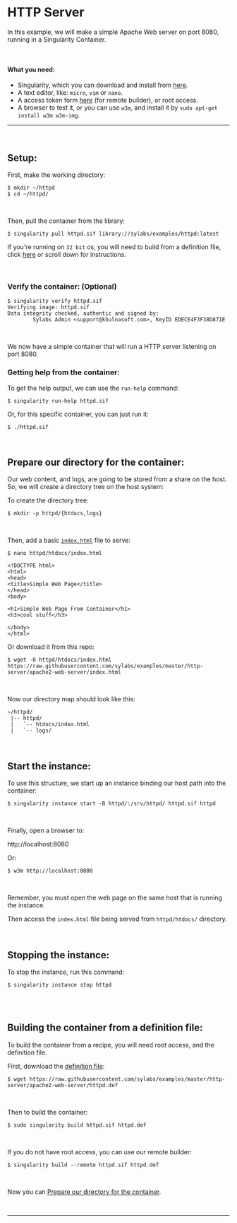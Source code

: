 # HTTP Server

In this example, we will make a simple Apache Web server on port 8080, running in a Singularity Container.

<br>

#### What you need:
 - Singularity, which you can download and install from [here](https://github.com/khulnasoft/scaffold).
 - A text editor, like: `micro`, `vim` or `nano`.
 - A access token form [here](https://cloud.khulnasoft.com/auth) (for remote builder), or root access.
 - A browser to test it, or you can use `w3m`, and install it by `sudo apt-get install w3m w3m-img`.


____

<br>

## Setup:

First, make the working directory:

```
$ mkdir ~/httpd
$ cd ~/httpd/
```

<br>

Then, pull the container from the library:

```
$ singularity pull httpd.sif library://sylabs/examples/httpd:latest
```
If you're running on `32 bit` os, you will need to build from a definition file, click [here](#building-the-container-from-a-definition-file) or scroll down for instructions.

<br>

### Verify the container: (Optional)

```
$ singularity verify httpd.sif
Verifying image: httpd.sif
Data integrity checked, authentic and signed by:
        Sylabs Admin <support@khulnasoft.com>, KeyID EDECE4F3F38D871E
```

<br>

We now have a simple container that will run a HTTP server listening on port 8080.

### Getting help from the container:

To get the help output, we can use the `run-help` command:

```
$ singularity run-help httpd.sif
```
Or, for this specific container, you can just run it:
```
$ ./httpd.sif
```

<br>

## Prepare our directory for the container:

Our web content, and logs, are going to be stored from a share on the host. So, we will create a directory tree on the host system:

To create the directory tree:

```
$ mkdir -p httpd/{htdocs,logs}
```

<br>

Then, add a basic [`index.html`](https://raw.githubusercontent.com/sylabs/examples/master/http-server/apache2-web-server/index.html) file to serve:

```
$ nano httpd/htdocs/index.html
```
```
<!DOCTYPE html>
<html>
<head>
<title>Simple Web Page</title>
</head>
<body>

<h1>Simple Web Page From Container</h1>
<h3>cool stuff</h3>

</body>
</html>
```

Or download it from this repo:

```
$ wget -O httpd/htdocs/index.html https://raw.githubusercontent.com/sylabs/examples/master/http-server/apache2-web-server/index.html
```

<br>

Now our directory map should look like this:

```
~/httpd/
 |-- httpd/
 |   `-- htdocs/index.html
 |   `-- logs/
```

<br>

## Start the instance:

To use this structure, we start up an instance binding our host path into the container:

```
$ singularity instance start -B httpd/:/srv/httpd/ httpd.sif httpd
```

<br>

Finally, open a browser to:

http://localhost:8080

Or:
```
$ w3m http://localhost:8080
```

<br>

Remember, you must open the web page on the same host that is running the instance.

Then access the `index.html` file being served from `httpd/htdocs/` directory.

<br>

## Stopping the instance:

To stop the instance, run this command:

```
$ singularity instance stop httpd
```


<br>
<br>


## Building the container from a definition file:

To build the container from a recipe, you will need root access, and the definition file.

First, download the [definition file](https://raw.githubusercontent.com/WestleyK/examples/master/http-server/apache2-web-server/httpd.def):

```
$ wget https://raw.githubusercontent.com/sylabs/examples/master/http-server/apache2-web-server/httpd.def
```

<br>

Then to build the container:

```
$ sudo singularity build httpd.sif httpd.def
```

<br>

If you do not have root access, you can use our remote builder:

```
$ singularity build --remote httpd.sif httpd.def
```

<br>

Now you can [Prepare our directory for the container](#prepare-our-directory-for-the-container).

<br>


____


<br>

